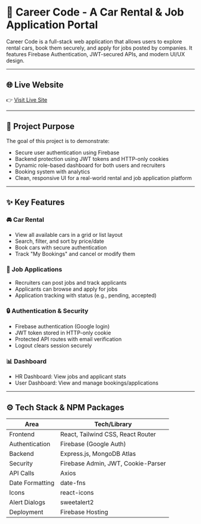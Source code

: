 # 🚗 Career Code - A Car Rental & Job Application Portal

Career Code is a full-stack web application that allows users to explore rental cars, book them securely, and apply for jobs posted by companies. It features Firebase Authentication, JWT-secured APIs, and modern UI/UX design.

---

## 🌐 Live Website

👉 [Visit Live Site](https://career-code-b3829.web.app)

---

## 🎯 Project Purpose

The goal of this project is to demonstrate:

- Secure user authentication using Firebase
- Backend protection using JWT tokens and HTTP-only cookies
- Dynamic role-based dashboard for both users and recruiters
- Booking system with analytics
- Clean, responsive UI for a real-world rental and job application platform

---

## ✨ Key Features

### 🚘 Car Rental
- View all available cars in a grid or list layout
- Search, filter, and sort by price/date
- Book cars with secure authentication
- Track "My Bookings" and cancel or modify them

### 💼 Job Applications
- Recruiters can post jobs and track applicants
- Applicants can browse and apply for jobs
- Application tracking with status (e.g., pending, accepted)

### 🔒 Authentication & Security
- Firebase authentication (Google login)
- JWT token stored in HTTP-only cookie
- Protected API routes with email verification
- Logout clears session securely

### 📊 Dashboard
- HR Dashboard: View jobs and applicant stats
- User Dashboard: View and manage bookings/applications

---

## ⚙️ Tech Stack & NPM Packages

| Area              | Tech/Library                         |
|-------------------|--------------------------------------|
| Frontend          | React, Tailwind CSS, React Router    |
| Authentication    | Firebase (Google Auth)               |
| Backend           | Express.js, MongoDB Atlas            |
| Security          | Firebase Admin, JWT, Cookie-Parser   |
| API Calls         | Axios                                |
| Date Formatting   | date-fns                             |
| Icons             | react-icons                          |
| Alert Dialogs     | sweetalert2                          |
| Deployment        | Firebase Hosting                     |

